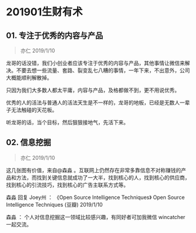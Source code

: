 # 201901生财有术

## 01. 专注于优秀的内容与产品
> 亦仁
2019/1/10

龙哥的话没错，我们小创业者应该专注于优秀的内容与产品，其他事情让微信来解决。不要去想一些流量、套路、裂变乱七八糟的事情，一年下来，不出意外，公司大概能顺利解散掉。

只因为我们大多数人都太平庸，内容与产品，及格都做不到，更不用说优秀。

优秀的人的活法与普通人的活法天生是不一样的，龙哥的地板，已经是无数人一辈子无法触碰的天花板。

听龙哥的话，当个目标，然后狠狠接地气，先活下来。

## 02. 信息挖掘
> 亦仁
2019/1/10

这几张图有价值，来自@森淼 。互联网上仍然存在非常多靠信息不对称赚钱的产品和方法，而找到关键信息就成功了一大半，找到核心的人，找到核心的供应商，找到核心的引流技巧，找到核心的广告主联系方式等。

森淼 回复 Joey州 ：  《Open Source Intelligence Techniques》  Open Source Intelligence Techniques (豆瓣) 2019/1/10

森淼 ：  个人对信息挖掘这一领域比较感兴趣，有同好者可加我微信 wincatcher 一起交流。

